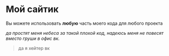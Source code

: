 # Мой сайтик


Вы можете использовать **любую** часть моего кода для любого проекта

*да простят меня небеса за такой плохой код, надеюсь меня не повесят вместо груши в офис вк.*

> да я хейтер вк
